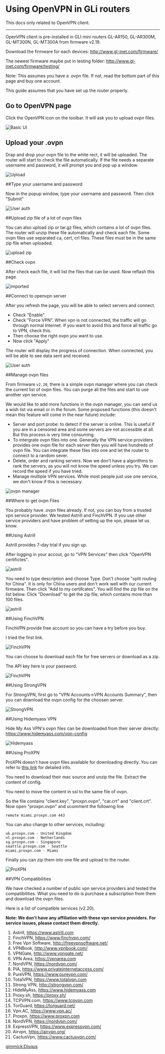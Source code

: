 # Using OpenVPN in GLi routers

This docs only related to OpenVPN client.

---

OpenVPN client is pre-installed in GLI mini routers GL-AR150, GL-AR300M, GL-MT300N, GL-MT300A from firmware v2.19.

Download the firmware for each devices: http://www.gl-inet.com/firmware/

The newest firmware maybe put in testing folder: http://www.gl-inet.com/firmware/testing/


Note: This assumes you have a .ovpn file. If not, read the bottom part of this page and buy one account.


This guide assumes that you have set up the router properly.

## Go to OpenVPN page

Click the OpenVPN icon on the toolbar. It will ask you to upload ovpn files.

![Basic UI](src/openvpn/1.jpg)

## Upload your .ovpn

Drap and drop your ovpn file to the white rect, it will be uploaded. The router will start to check the file automatically. If the file needs a separate username and password, it will prompt you and pop up a window.

![Upload](src/openvpn/2.jpg)


##Type your username and password

Now in the popup window, type your username and password. Then click "Submit"

![User auth](src/openvpn/3.jpg)


##Upload zip file of a lot of ovpn files

You can also upload zip or tar.gz files, which contains a lot of ovpn files. The router will unzip these file automatically and check each file.
Some ovpn files use separated ca, cert, crl files. These files must be in the same zip file when uploaded.

![upload zip](src/openvpn/4.jpg)

##Check ovpn

After check each file, it will list the files that can be used. Now reflash this page.

![imported](src/openvpn/5.jpg)

##Connect to openvpn server

After you refresh the page, you will be able to select servers and connect.

* Check "Enable".
* Check "Force VPN". When vpn is not connected, the traffic will go through normal Internet. If you want to avoid this and force all traffic go to VPN, check this.
* Then choose the right ovpn you want to use.
* Now click "Apply"

The router will display the progress of connection. When connected, you will be able to see data sent and received.

![User auth](src/openvpn/6.jpg)

##Manage ovpn files

From firmware `v2.20`, there is a simple ovpn manager where you can check the current list of ovpn files. You can purge all the files and start to use another vpn service.

We would like to add more functions in the ovpn manager, you can send us a wish list via email or in the forum. Some proposed functions (this doesn't mean this feature will come in the near future) include:

* Server and port probe: to detect if the server is online. This is useful if you are in a censored area and some servers are not accessible at all. But this process is very time consuming.
* To intergrate ovpn files into one. Generally the VPN service providers provides one ovpn file for each server then you will have hundreds of ovpn file. You can integrate these files into one and let the router to connect to a random sever.
* Delete, order and ranking servers. Now we don't have a algorithms to rank the servers, as you will not know the speed unless you try. We can record the speed if you have tried.
* Manage multiple VPN services. While most people just use one service, we don't know if this is necessary.

![ovpn manager](src/openvpn/7.png)


##Where to get ovpn Files

You probably have .ovpn files already. If not, you can buy from a trusted vpn service provider. We tested Astrill and FinchVPN. If you use other service providers and have problem of setting up the vpn, please let us know.


##Using Astrill

Astrill provides 7-day trial if you sign up.

After logging in your accout, go to "VPN Services" then click "OpenVPN certifictes". 

![astrill](src/astrill_openvpn1.jpg) 

You need to type description and choose Type. Don't choose "split routing for China". It is only for China users and don't work well with our current firmware. Then click "Add to my certifcates". You will find the zip file on the list below. Click "Download" to get the zip file, which contains more than 100 files.

![astrill](src/astrill_openvpn2.jpg) 


##Using FinchVPN

FinchVPN provide free account so you can have a try before you buy. 

I tried the first link.

![FinchVPN](src/openvpn_finch1.jpg) 

You can choose to download each file for free servers or download as a zip.

The API key here is your password.

![FinchVPN](src/openvpn_finch2.jpg) 

##Using StrongVPN

For StrongVPN, first go to "VPN Accounts->VPN Accounts Summary", then you can download the ovpn config for the choosen server.

![StrongVPN](src/strongvpn.jpg) 

##Using Hidemyass VPN 

Hide My Ass VPN's ovpn files can be downloaded from their server directly: https://www.hidemyass.com/vpn-config

![Hidemyass](src/hidemyass.jpg) 

##Using ProXPN

ProXPN doesn't have ovpn files available for downloading directly. You can refer to [this link](http://downgoat.net/proxpn-openvpn-on-linux-configuration.html) for detailed info.

You need to download their mac source and unzip the file. Extract the content of config.

You need to move the content in ssl to the same file of ovpn.

So the file contains "client.key", "proxpn.ovpn", "car.crt" and "client.crt". Now open "proxpn.ovpn" and ucomment the following line
```
remote miami.proxpn.com 443
```
You can also change to other services, including:
```
uk.proxpn.com - United Kingdom
nl.proxpn.com - Netherlands
sg.proxpn.com - Singapore
seattle.proxpn.com - Seattle
miami.proxpn.com - Miami

```
Finally you can zip them into one file and upload to the router.

![ProXPN](src/proxpn.png) 


##VPN Compatibilities

We have checked a number of public vpn service providers and tested the compatibilities. What you need to do is purchase a subscription from them and download the ovpn files.

Here is a list of compatible services (v2.20). 

__Note: We don't have any affiliation with these vpn service providers. For service issues, please contact them directly.__

1. Astrill, https://www.astrill.com 
2. FinchVPN, https://www.finchvpn.com/
3. Free Vpn Software, http://freevpnsoftware.net/
4. VPNBook, http://www.vpnbook.com/ 
5. VPNGate, http://www.vpngate.net/
6. VPN Area, https://vpnarea.com
7. NordVPN, https://nordvpn.com/ 
8. PIA, https://www.privateinternetaccess.com/ 
9. PureVPN, https://www.purevpn.com/ 
10. TotalVPN, https://www.totalvpn.com 
11. Strong VPN, http://strongvpn.com/
12. HideMyAss, https://www.hidemyass.com
13. Proxy.sh, https://proxy.sh/ 
14. TCPVPN.com, https://www.tcpvpn.com 
15. TorGuard, https://torguard.net/
16. Vpn.AC, https://www.vpn.ac/
17. Proxpn, https://www.proxpn.com
18. NordVPN, https://nordvpn.com/ 
19. ExpressVPN, https://www.expressvpn.com/
20. Airvpn, https://airvpn.org/
21. CactusVpn, https://www.cactusvpn.com/ 

[gimmick:Disqus](glinet)
